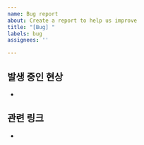 ```yaml
---
name: Bug report
about: Create a report to help us improve
title: "[Bug] "
labels: bug
assignees: ''

---
```


## 발생 중인 현상

-

## 관련 링크

-
